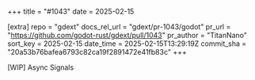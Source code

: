 +++
title = "#1043"
date = 2025-02-15

[extra]
repo = "gdext"
docs_rel_url = "gdext/pr-1043/godot"
pr_url = "https://github.com/godot-rust/gdext/pull/1043"
pr_author = "TitanNano"
sort_key = 2025-02-15
date_time = 2025-02-15T13:29:19Z
commit_sha = "20a53b76bafea6793c82ca19f2891472e41fb83c"
+++

[WIP] Async Signals
